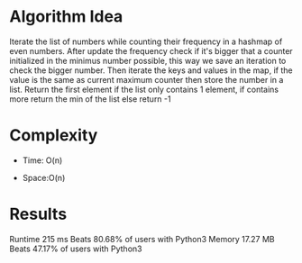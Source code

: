 # Algorithm Idea

Iterate the list of numbers while counting their frequency in a hashmap of even numbers. After update the frequency check if it's bigger that a counter initialized in the minimus number possible, this way we save an iteration to check the bigger number. Then iterate the keys and values in the map, if the value is the same as current maximum counter then store the number in a list. Return the first element if the list only contains 1 element, if contains more return the min of the list else return -1

# Complexity

- Time: O(n)

- Space:O(n)

# Results

Runtime
215
ms
Beats
80.68%
of users with Python3
Memory
17.27
MB
Beats
47.17%
of users with Python3